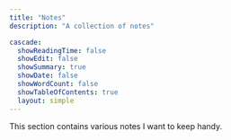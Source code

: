 ```yaml
---
title: "Notes"
description: "A collection of notes"

cascade:
  showReadingTime: false
  showEdit: false
  showSummary: true
  showDate: false
  showWordCount: false
  showTableOfContents: true
  layout: simple
---
```

This section contains various notes I want to keep handy.
